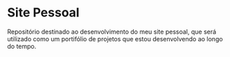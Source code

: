# Site Pessoal
 Repositório destinado ao desenvolvimento do meu site pessoal, que será utilizado como um portifólio de projetos que estou desenvolvendo ao longo do tempo.

